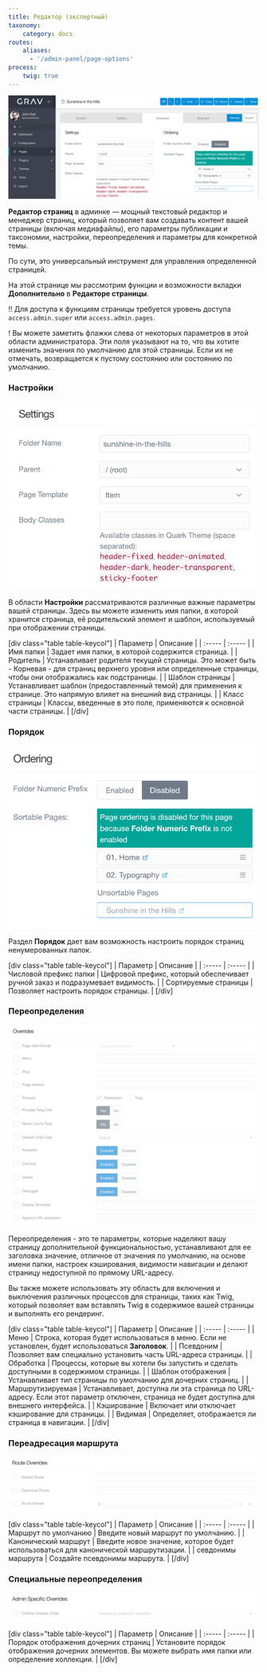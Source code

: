 ```yaml
---
title: Редактор (экспертный)
taxonomy:
    category: docs
routes:
    aliases:
      - '/admin-panel/page-options'
process:
    twig: true
---
```


![Редактор страниц](page-advanced.png?width=2528&classes=shadow)

**Редактор страниц** в админке — мощный текстовый редактор и менеджер страниц, который позволяет вам создавать контент вашей страницы (включая медиафайлы), его параметры публикации и таксономии, настройки, переопределения и параметры для конкретной темы.

По сути, это универсальный инструмент для управления определенной страницей.

На этой странице мы рассмотрим функции и возможности вкладки **Дополнительно** в **Редакторе страницы**.

!! Для доступа к функциям страницы требуется уровень доступа `access.admin.super` или `access.admin.pages`.

! Вы можете заметить флажки слева от некоторых параметров в этой области администратора. Эти поля указывают на то, что вы хотите изменить значения по умолчанию для этой страницы. Если их не отмечать, возвращается к пустому состоянию или состоянию по умолчанию.

### Настройки

![Редактор страниц](page-advanced-settings.png?width=974&classes=shadow)

В области **Настройки** рассматриваются различные важные параметры вашей страницы. Здесь вы можете изменить имя папки, в которой хранится страница, её родительский элемент и шаблон, используемый при отображении страницы.

[div class="table table-keycol"]
| Параметр        | Описание                                                                                                                                                            |
| :-----          | :-----                                                                                                                                                              |
| Имя папки       | Задает имя папки, в которой содержится страница.                                                                                                                    |
| Родитель        | Устанавливает родителя текущей страницы. Это может быть - Корневая - для страниц верхнего уровня или определенные страницы, чтобы они отображались как подстраницы. |
| Шаблон страницы | Устанавливает шаблон (предоставленный темой) для применения к странице. Это напрямую влияет на внешний вид страницы.                                                |
| Класс страницы  | Классы, введенные в это поле, применяются к основной части страницы.                                                                                                |
[/div]

### Порядок

![Редактор страниц](page-advanced-ordering.png?width=940&classes=shadow)

Раздел **Порядок** дает вам возможность настроить порядок страниц ненумерованных папок.

[div class="table table-keycol"]
| Параметр               | Описание                                                                       |
| :-----                 | :-----                                                                         |
| Числовой префикс папки | Цифровой префикс, который обеспечивает ручной заказ и подразумевает видимость. |
| Сортируемые страницы   | Позволяет настроить порядок страницы.                                          |
[/div]

### Переопределения

![Редактор страниц](page-advanced-overrides.png?width=1946&classes=shadow)

Переопределения - это те параметры, которые наделяют вашу страницу дополнительной функциональностью, устанавливают для ее заголовка значение, отличное от значения по умолчанию, на основе имени папки, настроек кэширования, видимости навигации и делают страницу недоступной по прямому URL-адресу.

Вы также можете использовать эту область для включения и выключения различных процессов для страницы, таких как Twig, который позволяет вам вставлять Twig в содержимое вашей страницы и выполнять его рендеринг.

[div class="table table-keycol"]
| Параметр           | Описание                                                                                                                                |
| :-----             | :-----                                                                                                                                  |
| Меню               | Строка, которая будет использоваться в меню. Если не установлен, будет использоваться <b>Заголовок</b>.                                 |
| Псевдоним          | Позволяет вам специально установить часть URL-адреса страницы.                                                                          |
| Обработка          | Процессы, которые вы хотели бы запустить и сделать доступными в содержимом страницы.                                                    |
| Шаблон отображения | Устанавливает тип страницы по умолчанию для дочерних страниц.                                                                           |
| Маршрутизируемая   | Устанавливает, доступна ли эта страница по URL-адресу. Если этот параметр отключен, страница не будет доступна для внешнего интерфейса. |
| Кэширование        | Включает или отключает кэширование для страницы.                                                                                        |
| Видимая            | Определяет, отображается ли страница в навигации.                                                                                       |
[/div]

### Переадресация маршрута

![Редактор страниц](page-advanced-route.png?width=940&classes=shadow)

[div class="table table-keycol"]
| Параметр             | Описание                                                                             |
| :-----               | :-----                                                                               |
| Маршрут по умолчанию | Введите новый маршрут по умолчанию.                                                  |
| Канонический маршрут | Введите новое значение, которое будет использоваться для канонической маршрутизации. |
| севдонимы маршрута   | Создайте псевдонимы маршрута.                                                        |
[/div]

### Специальные переопределения

![Редактор страниц](page-advanced-admin.png?width=1946&classes=shadow)

[div class="table table-keycol"]
| Параметр                             | Описание                                                                                                  |
| :-----                               | :-----                                                                                                    |
| Порядок отображения дочерних страниц | Установите порядок отображения дочерних элементов. Вы можете выбрать имя папки или определение коллекции. |
[/div]
